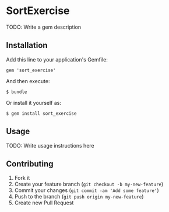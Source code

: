 # SortExercise

TODO: Write a gem description

## Installation

Add this line to your application's Gemfile:

    gem 'sort_exercise'

And then execute:

    $ bundle

Or install it yourself as:

    $ gem install sort_exercise

## Usage

TODO: Write usage instructions here

## Contributing

1. Fork it
2. Create your feature branch (`git checkout -b my-new-feature`)
3. Commit your changes (`git commit -am 'Add some feature'`)
4. Push to the branch (`git push origin my-new-feature`)
5. Create new Pull Request
